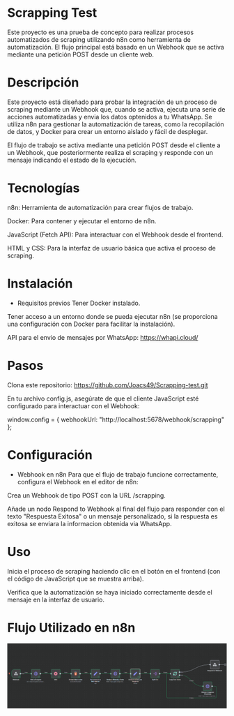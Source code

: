 # Scrapping Test
Este proyecto es una prueba de concepto para realizar procesos automatizados de scraping utilizando n8n como herramienta de automatización. El flujo principal está basado en un Webhook que se activa mediante una petición POST desde un cliente web.

# Descripción
Este proyecto está diseñado para probar la integración de un proceso de scraping mediante un Webhook que, cuando se activa, ejecuta una serie de acciones automatizadas y envia los datos optenidos a tu WhatsApp. Se utiliza n8n para gestionar la automatización de tareas, como la recopilación de datos, y Docker para crear un entorno aislado y fácil de desplegar.

El flujo de trabajo se activa mediante una petición POST desde el cliente a un Webhook, que posteriormente realiza el scraping y responde con un mensaje indicando el estado de la ejecución.

# Tecnologías
n8n: Herramienta de automatización para crear flujos de trabajo.

Docker: Para contener y ejecutar el entorno de n8n.

JavaScript (Fetch API): Para interactuar con el Webhook desde el frontend.

HTML y CSS: Para la interfaz de usuario básica que activa el proceso de scraping.

# Instalación
- Requisitos previos
Tener Docker instalado.

Tener acceso a un entorno donde se pueda ejecutar n8n (se proporciona una configuración con Docker para facilitar la instalación).

API para el envio de mensajes por WhatsApp: https://whapi.cloud/

# Pasos
Clona este repositorio: https://github.com/Joacs49/Scrapping-test.git

En tu archivo config.js, asegúrate de que el cliente JavaScript esté configurado para interactuar con el Webhook:

window.config = {
    webhookUrl: "http://localhost:5678/webhook/scrapping"
};

# Configuración
- Webhook en n8n
Para que el flujo de trabajo funcione correctamente, configura el Webhook en el editor de n8n:

Crea un Webhook de tipo POST con la URL /scrapping.

Añade un nodo Respond to Webhook al final del flujo para responder con el texto "Respuesta Exitosa" o un mensaje personalizado, si la respuesta es exitosa se enviara la informacion obtenida via WhatsApp.

# Uso
Inicia el proceso de scraping haciendo clic en el botón en el frontend (con el código de JavaScript que se muestra arriba).

Verifica que la automatización se haya iniciado correctamente desde el mensaje en la interfaz de usuario.

# Flujo Utilizado en n8n

<img src="images/Flujo-Scrapping.png" alt="Logo del proyecto" width="1400"/>